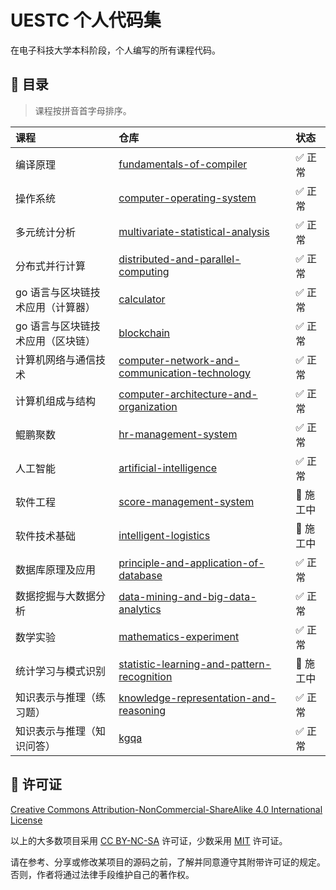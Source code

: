 # UESTC 个人代码集

在电子科技大学本科阶段，个人编写的所有课程代码。

## 📇 目录

> 课程按拼音首字母排序。

| 课程                              | 仓库                                                                                                                       | 状态      |
| :-------------------------------- | :------------------------------------------------------------------------------------------------------------------------- | :-------- |
| 编译原理                          | [fundamentals-of-compiler](https://github.com/mrcaidev/fundamentals-of-compiler)                                           | ✅ 正常   |
| 操作系统                          | [computer-operating-system](https://github.com/mrcaidev/computer-operating-system)                                         | ✅ 正常   |
| 多元统计分析                      | [multivariate-statistical-analysis](https://github.com/mrcaidev/multivariate-statistical-analysis)                         | ✅ 正常   |
| 分布式并行计算                    | [distributed-and-parallel-computing](https://github.com/mrcaidev/distributed-and-parallel-computing)                       | ✅ 正常   |
| go 语言与区块链技术应用（计算器） | [calculator](https://github.com/mrcaidev/calculator)                                                                       | ✅ 正常   |
| go 语言与区块链技术应用（区块链） | [blockchain](https://github.com/mrcaidev/blockchain)                                                                       | ✅ 正常   |
| 计算机网络与通信技术              | [computer-network-and-communication-technology](https://github.com/mrcaidev/computer-network-and-communication-technology) | ✅ 正常   |
| 计算机组成与结构                  | [computer-architecture-and-organization](https://https://github.com/mrcaidev/computer-architecture-and-organization)       | ✅ 正常   |
| 鲲鹏聚数                          | [hr-management-system](https://github.com/mrcaidev/hr-management-system)                                                   | ✅ 正常   |
| 人工智能                          | [artificial-intelligence](https://github.com/mrcaidev/artificial-intelligence)                                             | ✅ 正常   |
| 软件工程                          | [score-management-system](https://github.com/mrcaidev/score-management-system)                                             | 🚧 施工中 |
| 软件技术基础                      | [intelligent-logistics](https://github.com/mrcaidev/intelligent-logistics)                                                 | 🚧 施工中 |
| 数据库原理及应用                  | [principle-and-application-of-database](https://github.com/mrcaidev/principle-and-application-of-database)                 | ✅ 正常   |
| 数据挖掘与大数据分析              | [data-mining-and-big-data-analytics](https://github.com/mrcaidev/data-mining-and-big-data-analytics)                       | ✅ 正常   |
| 数学实验                          | [mathematics-experiment](https://github.com/mrcaidev/mathematics-experiment)                                               | ✅ 正常   |
| 统计学习与模式识别                | [statistic-learning-and-pattern-recognition](https://github.com/mrcaidev/statistic-learning-and-pattern-recognition)       | 🚧 施工中 |
| 知识表示与推理（练习题）          | [knowledge-representation-and-reasoning](https://github.com/mrcaidev/knowledge-representation-and-reasoning)               | ✅ 正常   |
| 知识表示与推理（知识问答）        | [kgqa](https://github.com/mrcaidev/kgqa)                                                                                   | ✅ 正常   |

## 📄 许可证

[Creative Commons Attribution-NonCommercial-ShareAlike 4.0 International License](https://creativecommons.org/licenses/by-nc-sa/4.0/)

以上的大多数项目采用 [CC BY-NC-SA](https://creativecommons.org/licenses/by-nc-sa/4.0/) 许可证，少数采用 [MIT](https://opensource.org/license/mit/) 许可证。

请在参考、分享或修改某项目的源码之前，了解并同意遵守其附带许可证的规定。否则，作者将通过法律手段维护自己的著作权。
